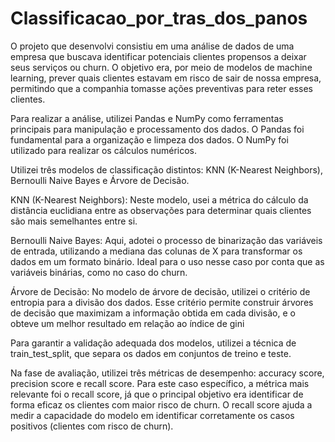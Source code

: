 # Classificacao_por_tras_dos_panos
O projeto que desenvolvi consistiu em uma análise de dados de uma empresa que buscava identificar potenciais clientes propensos a deixar seus serviços ou churn. O objetivo era, por meio de modelos de machine learning, prever quais clientes estavam em risco de sair de nossa empresa, permitindo que a companhia tomasse ações preventivas para reter esses clientes.

Para realizar a análise, utilizei Pandas e NumPy como ferramentas principais para manipulação e processamento dos dados. O Pandas foi fundamental para a organização e limpeza dos dados. O NumPy foi utilizado para realizar os cálculos numéricos.

Utilizei três modelos de classificação distintos: KNN (K-Nearest Neighbors), Bernoulli Naive Bayes e Árvore de Decisão. 

KNN (K-Nearest Neighbors): Neste modelo, usei a métrica do cálculo da distância euclidiana entre as observações para determinar quais clientes são mais semelhantes entre si.

Bernoulli Naive Bayes: Aqui, adotei o processo de binarização das variáveis de entrada, utilizando a mediana das colunas de X para transformar os dados em um formato binário. Ideal para o uso nesse caso por conta que as variáveis binárias, como no caso do churn.

Árvore de Decisão: No modelo de árvore de decisão, utilizei o critério de entropia para a divisão dos dados. Esse critério permite construir árvores de decisão que maximizam a informação obtida em cada divisão, e o obteve um melhor resultado em relação ao índice de gini

Para garantir a validação adequada dos modelos, utilizei a técnica de train_test_split, que separa os dados em conjuntos de treino e teste.

Na fase de avaliação, utilizei três métricas de desempenho: accuracy score, precision score e recall score. Para este caso específico, a métrica mais relevante foi o recall score, já que o principal objetivo era identificar de forma eficaz os clientes com maior risco de churn. O recall score ajuda a medir a capacidade do modelo em identificar corretamente os casos positivos (clientes com risco de churn).
